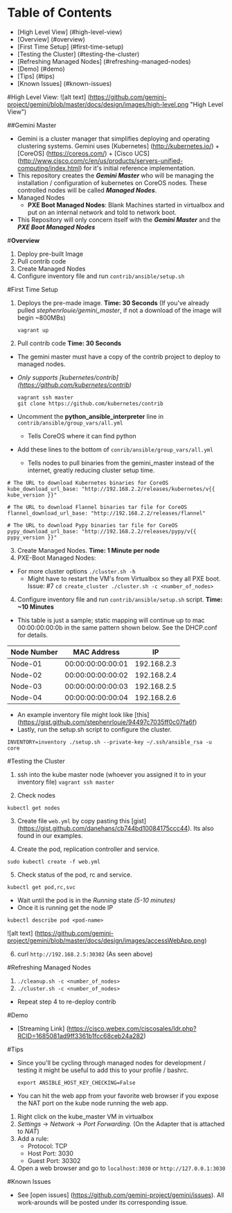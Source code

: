
# Table of Contents
- [High Level View] (#high-level-view)
- [Overview] (#overview)
- [First Time Setup] (#first-time-setup)
- [Testing the Cluster] (#testing-the-cluster)
- [Refreshing Managed Nodes] (#refreshing-managed-nodes)
- [Demo] (#demo)
- [Tips] (#tips)
- [Known Issues] (#known-issues)

#High Level View: 
![alt text] (https://github.com/gemini-project/gemini/blob/master/docs/design/images/high-level.png "High Level View")


##Gemini Master 
 - Gemini is a cluster manager that simplifies deploying and operating clustering systems. Gemini uses [Kubernetes] (http://kubernetes.io/) + [CoreOS] (https://coreos.com/) + [Cisco UCS] (http://www.cisco.com/c/en/us/products/servers-unified-computing/index.html) for it's initial reference implementation.
 - This repository creates the **_Gemini Master_** who will be managing the installation / configuration of kubernetes on CoreOS nodes. These controlled nodes will be called **_Managed Nodes_**.
 - Managed Nodes
   - **PXE Boot Managed Nodes**: Blank Machines started in virtualbox and put on an internal network and told to network boot.
 - This Repository will only concern itself with the **_Gemini Master_** and the **_PXE Boot Managed Nodes_**

#**Overview**
1. Deploy pre-built Image
2. Pull contrib code
3. Create Managed Nodes
4. Configure inventory file and run `contrib/ansible/setup.sh`

#First Time Setup
1. Deploys the pre-made image. **Time: 30 Seconds** (If you've already pulled *stephenrlouie/gemini_master*, if not a download of the image will begin ~800MBs)
    
   ```
   vagrant up
   ```

2. Pull contrib code **Time: 30 Seconds**
 - The gemini master must have a copy of the contrib project to deploy to managed nodes.
 - *Only supports [kubernetes/contrib] (https://github.com/kubernetes/contrib)*

   ```
   vagrant ssh master
   git clone https://github.com/kubernetes/contrib 
   ```

 - Uncomment the **python_ansible_interpreter** line in `contrib/ansible/group_vars/all.yml`
   - Tells CoreOS where it can find python

 - Add these lines to the bottom of `conrib/ansible/group_vars/all.yml`
   - Tells nodes to pull binaries from the gemini_master instead of the internet, greatly reducing cluster setup time.
 
 ```
# The URL to download Kubernetes binaries for CoreOS
kube_download_url_base: "http://192.168.2.2/releases/kubernetes/v{{ kube_version }}"

# The URL to download Flannel binaries tar file for CoreOS
flannel_download_url_base: "http://192.168.2.2/releases/flannel"

# The URL to download Pypy binaries tar file for CoreOS
pypy_download_url_base: "http://192.168.2.2/releases/pypy/v{{ pypy_version }}"
 ```

3. Create Managed Nodes. **Time: 1 Minute per node**
 1. PXE-Boot Managed Nodes:
   - For more cluster options `./cluster.sh -h`
     - Might have to restart the VM's from Virtualbox so they all PXE boot. Issue: #7
    ```
    cd create_cluster
    ./cluster.sh -c <number_of_nodes>
    ```

4. Configure inventory file and run `contrib/ansible/setup.sh` script. **Time: ~10 Minutes**

 - This table is just a sample; static mapping will continue up to mac 00:00:00:00:0b in the same pattern shown below. See the DHCP.conf for details.

 |Node Number | MAC Address       | IP          |
 | ---------- | ----------------- | ----------- | 
 | Node-01    | 00:00:00:00:00:01 | 192.168.2.3 |
 | Node-02    | 00:00:00:00:00:02 | 192.168.2.4 |
 | Node-03    | 00:00:00:00:00:03 | 192.168.2.5 |
 | Node-04    | 00:00:00:00:00:04 | 192.168.2.6 |
 
 - An example inventory file might look like [this] (https://gist.github.com/stephenrlouie/94497c7035ff0c07fa6f)
 - Lastly, run the setup.sh script to configure the cluster.
 
 `INVENTORY=inventory ./setup.sh --private-key ~/.ssh/ansible_rsa -u core`


#Testing the Cluster
1. ssh into the kube master node (whoever you assigned it to in your inventory file)
 `vagrant ssh master`

2. Check nodes

 `kubectl get nodes`

3. Create file `web.yml` by copy pasting this [gist] (https://gist.github.com/danehans/cb744bd10084175ccc44). Its also found in our examples.

4. Create the pod, replication controller and service.
 
 `sudo kubectl create -f web.yml`

5. Check status of the pod, rc and service.

 `kubectl get pod,rc,svc`
 
 - Wait until the pod is in the *Running* state *(5-10 minutes)*
 - Once it is running get the node IP

 `kubectl describe pod <pod-name>`

 ![alt text] (https://github.com/gemini-project/gemini/blob/master/docs/design/images/accessWebApp.png)


6. curl `http://192.168.2.5:30302` (As seen above)

#Refreshing Managed Nodes
 1. `./cleanup.sh -c <number_of_nodes>`
 2. `./cluster.sh -c <number_of_nodes>`

 - Repeat step 4 to re-deploy contrib

#Demo
- [Streaming Link] (https://cisco.webex.com/ciscosales/ldr.php?RCID=1685081ad9ff3361b1fcc68ceb24a282)

#Tips
 - Since you'll be cycling through managed nodes for development / testing it might be useful to add this to your profile / bashrc.
 
   `export ANSIBLE_HOST_KEY_CHECKING=False`

- You can hit the web app from your favorite web browser if you expose the NAT port on the kube node running the web app. 
 1. Right click on the kube_master VM in virtualbox 
 2. *Settings* -> *Network* -> *Port Forwarding*. (On the Adapter that is attached to *NAT*)
 3. Add a rule:
    - Protocol: TCP
    - Host Port: 3030
    - Guest Port: 30302
 4. Open a web browser and go to `localhost:3030` or `http://127.0.0.1:3030`

#Known Issues
 - See [open issues] (https://github.com/gemini-project/gemini/issues). All work-arounds will be posted under its corresponding issue.
